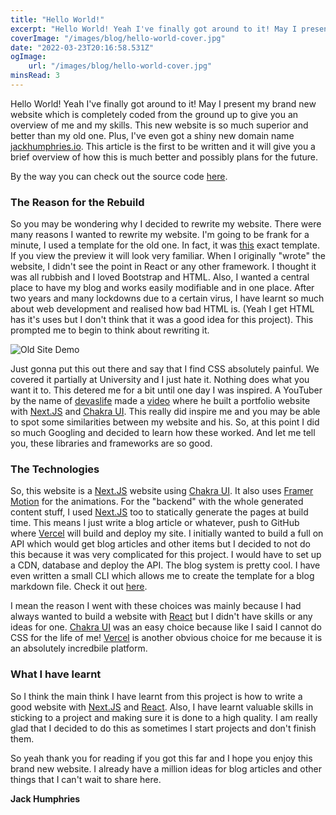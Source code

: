 ```yaml
---
title: "Hello World!"
excerpt: "Hello World! Yeah I've finally got around to it! May I present my brand new website which is completely coded from the ground up to give you an overview of me and my skills. This new website is so much superior and better than my old one"
coverImage: "/images/blog/hello-world-cover.jpg"
date: "2022-03-23T20:16:58.531Z"
ogImage:
    url: "/images/blog/hello-world-cover.jpg"
minsRead: 3
---
```


Hello World! Yeah I've finally got around to it! May I present my brand new website which is completely coded from the ground up to give you an overview of me and my skills. This new website is so much superior and better than my old one. Plus, I've even got a shiny new domain name [jackhumphries.io](https://jackhumphries.io). This article is the first to be written and it will give you a brief overview of how this is much better and possibly plans for the future.

By the way you can check out the source code [here](https://github.com/JackHumphries9/portfolio-website).

### The Reason for the Rebuild

So you may be wondering why I decided to rewrite my website. There were many reasons I wanted to rewrite my website. I'm going to be frank for a minute, I used a template for the old one. In fact, it was [this](https://www.creative-tim.com/product/rubik-presentation-page) exact template. If you view the preview it will look very familiar. When I originally "wrote" the website, I didn't see the point in React or any other framework. I thought it was all rubbish and I loved Bootstrap and HTML. Also, I wanted a central place to have my blog and works easily modifiable and in one place. After two years and many lockdowns due to a certain virus, I have learnt so much about web development and realised how bad HTML is. (Yeah I get HTML has it's uses but I don't think that it was a good idea for this project). This prompted me to begin to think about rewriting it.

![Old Site Demo](/images/blog/hello-world-img1.png)

Just gonna put this out there and say that I find CSS absolutely painful. We covered it partially at University and I just hate it. Nothing does what you want it to. This detered me for a bit until one day I was inspired. A YouTuber by the name of [devaslife](https://www.youtube.com/devaslife) made a [video](https://www.youtube.com/watch?v=bSMZgXzC9AA) where he built a portfolio website with [Next.JS](https://nextjs.org) and [Chakra UI](https://chakra-ui.com). This really did inspire me and you may be able to spot some similarities between my website and his. So, at this point I did so much Googling and decided to learn how these worked. And let me tell you, these libraries and frameworks are so good.

### The Technologies

So, this website is a [Next.JS](https://nextjs.org) website using [Chakra UI](https://chakra-ui.com). It also uses [Framer Motion](https://www.framer.com/motion/) for the animations. For the "backend" with the whole generated content stuff, I used [Next.JS](https://nextjs.org) too to statically generate the pages at build time. This means I just write a blog article or whatever, push to GitHub where [Vercel](https://vercel.com) will build and deploy my site. I initially wanted to build a full on API which would get blog articles and other items but I decided to not do this because it was very complicated for this project. I would have to set up a CDN, database and deploy the API. The blog system is pretty cool. I have even written a small CLI which allows me to create the template for a blog markdown file. Check it out [here](https://github.com/JackHumphries9/create-jh-article).

I mean the reason I went with these choices was mainly because I had always wanted to build a website with [React](https://reactjs.org) but I didn't have skills or any ideas for one. [Chakra UI](https://chakra-ui.com) was an easy choice because like I said I cannot do CSS for the life of me! [Vercel](https://vercel.com) is another obvious choice for me because it is an absolutely incredbile platform.

### What I have learnt

So I think the main think I have learnt from this project is how to write a good website with [Next.JS](https://nextjs.org) and [React](https://reactjs.org). Also, I have learnt valuable skills in sticking to a project and making sure it is done to a high quality. I am really glad that I decided to do this as sometimes I start projects and don't finish them.

So yeah thank you for reading if you got this far and I hope you enjoy this brand new website. I already have a million ideas for blog articles and other things that I can't wait to share here.

**Jack Humphries**
